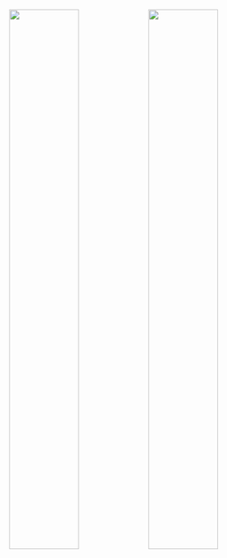 <div align="center">
  
</div>

</br>

<img src="https://user-images.githubusercontent.com/75469131/135478527-0b574136-5a3f-4c24-8470-a04326b97508.jpg" width="50%"/><img src="https://user-images.githubusercontent.com/75469131/135478548-a746a5b9-9054-4c3b-b367-f99364a83e42.jpg" width="50%"/>



